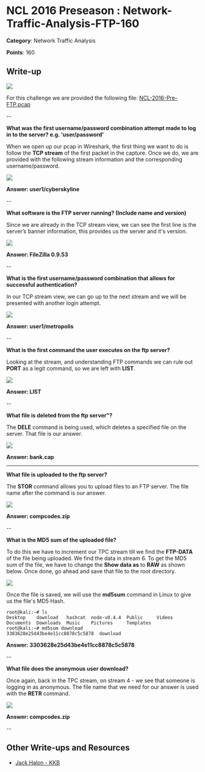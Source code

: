 # NCL 2016 Preseason : Network-Traffic-Analysis-FTP-160

__Category__: Network Traffic Analysis

__Points__: 160

## Write-up

<a href="https://jhalon.github.io/images/ncl11.png"><img src="https://jhalon.github.io/images/ncl11.png"></a>

For this challenge we are provided the following file: [NCL-2016-Pre-FTP.pcap](https://jhalon.github.io/download/NCL-2016-Pre-FTP.pcap)

--

__What was the first username/password combination attempt made to log in to the server? e.g. 'user/password'__

When we open up our pcap in Wireshark, the first thing we want to do is follow the __TCP stream__ of the first packet in the capture. Once we do, we are provided with the following stream information and the corresponding username/password.

<a href="https://jhalon.github.io/images/ncl-ftp1.png"><img src="https://jhalon.github.io/images/ncl-ftp1.png"></a>

__Answer: user1/cyberskyline__

--

__What software is the FTP server running? (Include name and version)__

Since we are already in the TCP stream view, we can see the first line is the server’s banner information, this provides us the server and it's version.

<a href="https://jhalon.github.io/images/ncl-ftp1.png"><img src="https://jhalon.github.io/images/ncl-ftp1.png"></a>

__Answer: FileZilla 0.9.53__

--

__What is the first username/password combination that allows for successful authentication?__

In our TCP stream view, we can go up to the next stream and we will be presented with another login attempt.

<a href="https://jhalon.github.io/images/ncl-ftp2.png"><img src="https://jhalon.github.io/images/ncl-ftp2.png"></a>

__Answer: user1/metropolis__

--

 __What is the first command the user executes on the ftp server?__

Looking at the stream, and understanding FTP commands we can rule out __PORT__ as a legit command, so we are left with __LIST__.

<a href="https://jhalon.github.io/images/ncl-ftp2.png"><img src="https://jhalon.github.io/images/ncl-ftp2.png"></a>

__Answer: LIST__

--

__What file is deleted from the ftp server"?__

The __DELE__ command is being used, which deletes a specified file on the server. That file is our answer.

<a href="https://jhalon.github.io/images/ncl-ftp2.png"><img src="https://jhalon.github.io/images/ncl-ftp2.png"></a>

__Answer: bank.cap__

---

__What file is uploaded to the ftp server?__

The __STOR__ command allows you to upload files to an FTP server. The file name after the command is our answer.

<a href="https://jhalon.github.io/images/ncl-ftp2.png"><img src="https://jhalon.github.io/images/ncl-ftp2.png"></a>

__Answer: compcodes.zip__

--

__What is the MD5 sum of the uploaded file?__

To do this we have to increment our TPC stream till we find the __FTP-DATA__ of the file being uploaded. We find the data in stream 6. To get the MD5 sum of the file, we have to change the __Show data as__ to __RAW__ as shown below. Once done, go ahead and save that file to the root directory. 

<a href="https://jhalon.github.io/images/ncl-ftp3.png"><img src="https://jhalon.github.io/images/ncl-ftp3.png"></a>

Once the file is saved, we will use the __md5sum__ command in Linux to give us the file's MD5 Hash.

```console
root@kali:~# ls
Desktop    download   hashcat  node-v0.4.4  Public     Videos
Documents  Downloads  Music    Pictures     Templates
root@kali:~# md5sum download
3303628e25d43be4e11cc8878c5c5878  download
```

__Answer: 3303628e25d43be4e11cc8878c5c5878__

--

__What file does the anonymous user download?__

Once again, back in the TPC stream, on stream 4 - we see that someone is logging in as anonymous. The file name that we need for our answer is used with the __RETR__ command.

<a href="https://jhalon.github.io/images/ncl-ftp4.png"><img src="https://jhalon.github.io/images/ncl-ftp4.png"></a>

__Answer: compcodes.zip__

--

## Other Write-ups and Resources

* [Jack Halon - KKB](https://jhalon.github.io/ncl-network-analysis1/)
